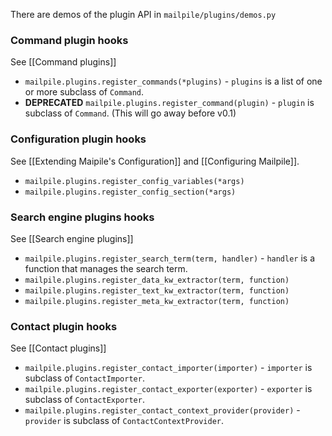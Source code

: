 There are demos of the plugin API in `mailpile/plugins/demos.py`

### Command plugin hooks
See [[Command plugins]]

* `mailpile.plugins.register_commands(*plugins)` - `plugins` is a list of one or more subclass of `Command`.
* **DEPRECATED** `mailpile.plugins.register_command(plugin)` - `plugin` is subclass of `Command`. (This will go away before v0.1)

### Configuration plugin hooks
See [[Extending Maipile's Configuration]] and [[Configuring Mailpile]].

* `mailpile.plugins.register_config_variables(*args)`
* `mailpile.plugins.register_config_section(*args)`

### Search engine plugins hooks
See [[Search engine plugins]]

* `mailpile.plugins.register_search_term(term, handler)` - `handler` is a function that manages the search term.
* `mailpile.plugins.register_data_kw_extractor(term, function)`
* `mailpile.plugins.register_text_kw_extractor(term, function)`
* `mailpile.plugins.register_meta_kw_extractor(term, function)`

### Contact plugin hooks
See [[Contact plugins]]

* `mailpile.plugins.register_contact_importer(importer)` - `importer` is subclass of `ContactImporter`.
* `mailpile.plugins.register_contact_exporter(exporter)` - `exporter` is subclass of `ContactExporter`.
* `mailpile.plugins.register_contact_context_provider(provider)` - `provider` is subclass of `ContactContextProvider`.